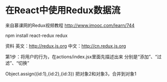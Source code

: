 # 在React中使用Redux数据流

来自慕课网的Redux视频教程
http://www.imooc.com/learn/744

npm install react-redux redux

资料
英文：http://redux.js.org
中文：http://cn.redux.js.org


第1步：将用户的行为，在actions/index.jsx里面先描述出来
    分别是“添加”、“过滤”、“切换”


Object.assign({id:1},{id:2},{id:3})
把对象2和对象3，合并到对象1













